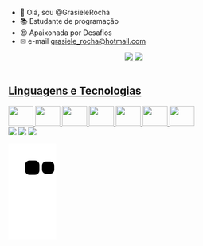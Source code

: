 - 👋 Olá, sou  @GrasieleRocha
- 📚 Estudante de programação 
- 😍 Apaixonada por Desafios
- ✉ e-mail grasiele_rocha@hotmail.com

<div align="center">
  <a href="https://github.com/GrasieleRocha">
  <img height="180em" src="https://github-readme-stats.vercel.app/api?username=GrasieleRocha&show_icons=true&theme=dracula&include_all_commits=true&count_private=true"/>
  <img height="180em" src="https://github-readme-stats.vercel.app/api/top-langs/?username=GrasieleRocha&layout=compact&langs_count=7&theme=dracula"/>
</div>

<div style="display: inline_block"><br>

## Linguagens e Tecnologias

 <img src="https://cdn.jsdelivr.net/gh/devicons/devicon/icons/html5/html5-original.svg" height="40" width="50"/>
 <img src="https://cdn.jsdelivr.net/gh/devicons/devicon/icons/css3/css3-original.svg"  height="40" width="50"/>
 <img src="https://cdn.jsdelivr.net/gh/devicons/devicon/icons/javascript/javascript-original.svg" height="40" width="50"/>
  <img src="https://cdn.jsdelivr.net/gh/devicons/devicon/icons/react/react-original.svg" height="40" width="50" />
  <img src="https://cdn.jsdelivr.net/gh/devicons/devicon/icons/github/github-original.svg" height="40" width="50"/>
  <img src="https://cdn.jsdelivr.net/gh/devicons/devicon/icons/visualstudio/visualstudio-plain.svg" height="40" width="50"/>
  <img src="https://cdn.jsdelivr.net/gh/devicons/devicon/icons/wordpress/wordpress-plain.svg" height="40" width="50"/>

</div>
 
 
<div> 
<a href="https://www.linkedin.com/in/grasiele-miranda-rocha-pereira-8443431b9" target="_blank"><img src="https://img.shields.io/badge/-LinkedIn-%230077B5?style=for-the-badge&logo=linkedin&logoColor=white" target="_blank"></a> 
<a href="https://instagram.com/grasielerochaweb" target="_blank"><img src="https://img.shields.io/badge/-Instagram-%23E4405F?style=for-the-badge&logo=instagram&logoColor=white" target="_blank"></a>
<a href = "mailto:grasielerochaweb@gmail.com"><img src="https://img.shields.io/badge/-Gmail-%23333?style=for-the-badge&logo=gmail&logoColor=white" target="_blank"></a>
  
 
  ![Snake animation](https://github.com/rafaballerini/rafaballerini/blob/output/github-contribution-grid-snake.svg)
 
</div>
